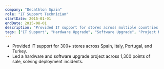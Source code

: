 ```yaml
---
company: "Decathlon Spain"
role: "IT Support Technician"
startDate: 2015-01-01
endDate: 2015-08-01
description: "Provided IT support for stores across multiple countries and led hardware/software upgrade projects."
tags: ["IT Support", "Hardware Upgrade", "Software Upgrade", "Project Management"]
---
```


- Provided IT support for 300+ stores across Spain, Italy, Portugal, and Turkey.
- Led a hardware and software upgrade project across 1,300 points of sale, solving deployment incidents.